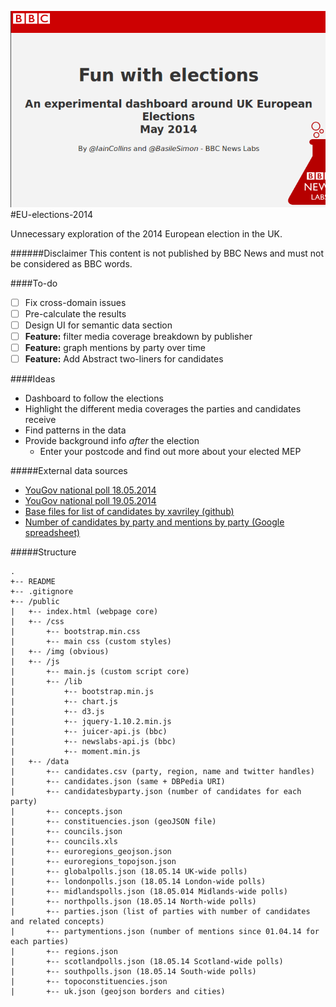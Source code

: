 ![alt tag](https://raw.githubusercontent.com/basilesimon/EU-elections-2014/master/public/img/sreenshot-readme.png)
#EU-elections-2014

Unnecessary exploration of the 2014 European election in the UK.

######Disclaimer
This content is not published by BBC News and must not be considered as BBC words.

####To-do
- [ ] Fix cross-domain issues
- [ ] Pre-calculate the results
- [ ] Design UI for semantic data section
- [ ] **Feature:** filter media coverage breakdown by publisher
- [ ] **Feature:** graph mentions by party over time
- [ ] **Feature:** Add Abstract two-liners for candidates

####Ideas
- Dashboard to follow the elections
- Highlight the different media coverages the parties and candidates receive
- Find patterns in the data
- Provide background info *after* the election
    - Enter your postcode and find out more about your elected MEP

#####External data sources

- [YouGov national poll 18.05.2014](http://d25d2506sfb94s.cloudfront.net/cumulus_uploads/document/eh81zosob6/YG-Archive-Pol-Sunday-Times-results-140516.pdf)
- [YouGov national poll 19.05.2014](http://d25d2506sfb94s.cloudfront.net/cumulus_uploads/document/ljf9nyfq9s/YG-Archive-Pol-Sun-results-190514-EU.pdf)
- [Base files for list of candidates by xavriley (github)](https://github.com/basilesimon/uk-mep-candidates-2014)
- [Number of candidates by party and mentions by party (Google spreadsheet)](https://docs.google.com/spreadsheets/d/1875deO7un6yF0k9hTGdhevJqW8tg6rPkj3R8gaWxspE/edit?usp=sharing)

#####Structure
```
.
+-- README
+-- .gitignore
+-- /public
|   +-- index.html (webpage core)
|   +-- /css
|       +-- bootstrap.min.css
|       +-- main css (custom styles)
|   +-- /img (obvious)
|   +-- /js
|       +-- main.js (custom script core)
|       +-- /lib
|           +-- bootstrap.min.js
|           +-- chart.js
|           +-- d3.js
|           +-- jquery-1.10.2.min.js
|           +-- juicer-api.js (bbc)
|           +-- newslabs-api.js (bbc)
|           +-- moment.min.js
|   +-- /data
|       +-- candidates.csv (party, region, name and twitter handles)
|       +-- candidates.json (same + DBPedia URI)
|       +-- candidatesbyparty.json (number of candidates for each party)
|       +-- concepts.json
|       +-- constituencies.json (geoJSON file)
|       +-- councils.json
|       +-- councils.xls
|       +-- euroregions_geojson.json
|       +-- euroregions_topojson.json
|       +-- globalpolls.json (18.05.14 UK-wide polls)
|       +-- londonpolls.json (18.05.14 London-wide polls)
|       +-- midlandspolls.json (18.05.014 Midlands-wide polls)
|       +-- northpolls.json (18.05.14 North-wide polls)
|       +-- parties.json (list of parties with number of candidates and related concepts)
|       +-- partymentions.json (number of mentions since 01.04.14 for each parties)
|       +-- regions.json
|       +-- scotlandpolls.json (18.05.14 Scotland-wide polls)
|       +-- southpolls.json (18.05.14 South-wide polls)
|       +-- topoconstituencies.json
|       +-- uk.json (geojson borders and cities)

```
